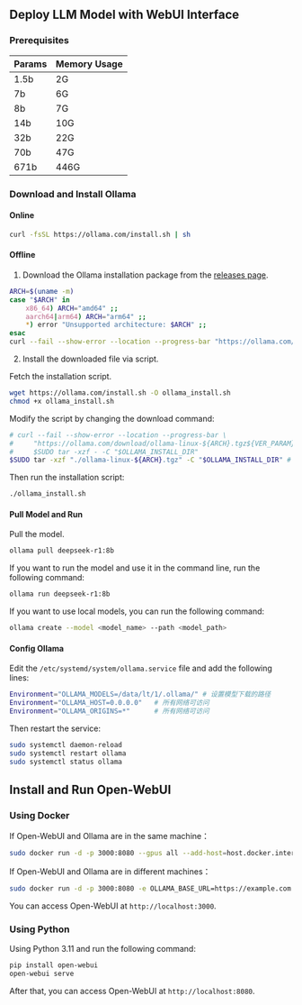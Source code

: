 ## Deploy LLM Model with WebUI Interface

### Prerequisites

| Params| Memory Usage           |
| ----- | ---------------------- |
| 1.5b  | 2G                     |
| 7b    | 6G                     |
| 8b    | 7G                     |
| 14b   | 10G                    |
| 32b   | 22G                    |
| 70b   | 47G                    |
| 671b  | 446G                   |


### Download and Install Ollama

#### Online

```sh
curl -fsSL https://ollama.com/install.sh | sh
```

#### Offline

1. Download the Ollama installation package from the [releases page](https://github.com/ollama/ollama/releases).

```sh
ARCH=$(uname -m)
case "$ARCH" in
    x86_64) ARCH="amd64" ;;
    aarch64|arm64) ARCH="arm64" ;;
    *) error "Unsupported architecture: $ARCH" ;;
esac
curl --fail --show-error --location --progress-bar "https://ollama.com/download/ollama-linux-${ARCH}.tgz"
```

2. Install the downloaded file via script.

Fetch the installation script.

```sh
wget https://ollama.com/install.sh -O ollama_install.sh
chmod +x ollama_install.sh
```

Modify the script by changing the download command:

```sh
# curl --fail --show-error --location --progress-bar \
#     "https://ollama.com/download/ollama-linux-${ARCH}.tgz${VER_PARAM}" | \
#     $SUDO tar -xzf - -C "$OLLAMA_INSTALL_DIR"
$SUDO tar -xzf "./ollama-linux-${ARCH}.tgz" -C "$OLLAMA_INSTALL_DIR" # for local installation
```

Then run the installation script:

```sh
./ollama_install.sh
```

#### Pull Model and Run

Pull the model.

```sh
ollama pull deepseek-r1:8b
```

If you want to run the model and use it in the command line, run the following command:

```sh
ollama run deepseek-r1:8b
```

If you want to use local models, you can run the following command:

```sh
ollama create --model <model_name> --path <model_path>
```

#### Config Ollama

Edit the `/etc/systemd/system/ollama.service` file and add the following lines:

```sh
Environment="OLLAMA_MODELS=/data/lt/1/.ollama/" # 设置模型下载的路径
Environment="OLLAMA_HOST=0.0.0.0"   # 所有网络可访问
Environment="OLLAMA_ORIGINS=*"      # 所有网络可访问
```

Then restart the service:

```sh
sudo systemctl daemon-reload
sudo systemctl restart ollama
sudo systemctl status ollama
```


## Install and Run Open-WebUI

### Using Docker

If Open-WebUI and Ollama are in the same machine：

```sh
sudo docker run -d -p 3000:8080 --gpus all --add-host=host.docker.internal:host-gateway -v open-webui:/app/backend/data --name open-webui --restart always ghcr.io/open-webui/open-webui:main
```

If Open-WebUI and Ollama are in different machines：

```sh
sudo docker run -d -p 3000:8080 -e OLLAMA_BASE_URL=https://example.com -v open-webui:/app/backend/data --name open-webui --restart always ghcr.io/open-webui/open-webui:main
```

You can access Open-WebUI at `http://localhost:3000`.

### Using Python

Using Python 3.11 and run the following command:

```sh
pip install open-webui
open-webui serve
```

After that, you can access Open-WebUI at `http://localhost:8080`.